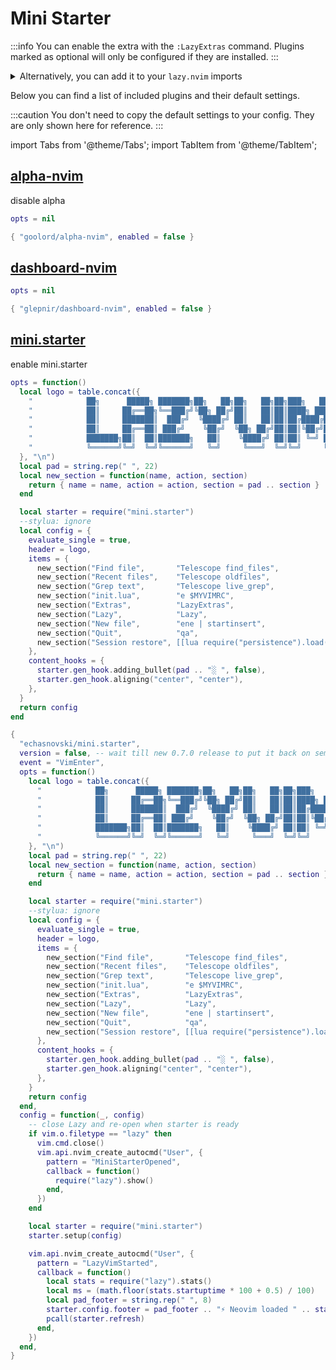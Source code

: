 # Mini Starter

<!-- plugins:start -->

:::info
You can enable the extra with the `:LazyExtras` command.
Plugins marked as optional will only be configured if they are installed.
:::

<details>
<summary>Alternatively, you can add it to your <code>lazy.nvim</code> imports</summary>

```lua title="lua/config/lazy.lua" {4}
require("lazy").setup({
  spec = {
    { "LazyVim/LazyVim", import = "lazyvim.plugins" },
    { import = "lazyvim.plugins.extras.ui.mini-starter" },
    { import = "plugins" },
  },
})
```

</details>

Below you can find a list of included plugins and their default settings.

:::caution
You don't need to copy the default settings to your config.
They are only shown here for reference.
:::

import Tabs from '@theme/Tabs';
import TabItem from '@theme/TabItem';

## [alpha-nvim](https://github.com/goolord/alpha-nvim)

 disable alpha


<Tabs>

<TabItem value="opts" label="Options">

```lua
opts = nil
```

</TabItem>


<TabItem value="code" label="Full Spec">

```lua
{ "goolord/alpha-nvim", enabled = false }
```

</TabItem>

</Tabs>

## [dashboard-nvim](https://github.com/glepnir/dashboard-nvim)

<Tabs>

<TabItem value="opts" label="Options">

```lua
opts = nil
```

</TabItem>


<TabItem value="code" label="Full Spec">

```lua
{ "glepnir/dashboard-nvim", enabled = false }
```

</TabItem>

</Tabs>

## [mini.starter](https://github.com/echasnovski/mini.starter)

 enable mini.starter


<Tabs>

<TabItem value="opts" label="Options">

```lua
opts = function()
  local logo = table.concat({
    "            ██╗      █████╗ ███████╗██╗   ██╗██╗   ██╗██╗███╗   ███╗          Z",
    "            ██║     ██╔══██╗╚══███╔╝╚██╗ ██╔╝██║   ██║██║████╗ ████║      Z    ",
    "            ██║     ███████║  ███╔╝  ╚████╔╝ ██║   ██║██║██╔████╔██║   z       ",
    "            ██║     ██╔══██║ ███╔╝    ╚██╔╝  ╚██╗ ██╔╝██║██║╚██╔╝██║ z         ",
    "            ███████╗██║  ██║███████╗   ██║    ╚████╔╝ ██║██║ ╚═╝ ██║           ",
    "            ╚══════╝╚═╝  ╚═╝╚══════╝   ╚═╝     ╚═══╝  ╚═╝╚═╝     ╚═╝           ",
  }, "\n")
  local pad = string.rep(" ", 22)
  local new_section = function(name, action, section)
    return { name = name, action = action, section = pad .. section }
  end

  local starter = require("mini.starter")
  --stylua: ignore
  local config = {
    evaluate_single = true,
    header = logo,
    items = {
      new_section("Find file",       "Telescope find_files",                "Telescope"),
      new_section("Recent files",    "Telescope oldfiles",                  "Telescope"),
      new_section("Grep text",       "Telescope live_grep",                 "Telescope"),
      new_section("init.lua",        "e $MYVIMRC",                          "Config"),
      new_section("Extras",          "LazyExtras",                          "Config"),
      new_section("Lazy",            "Lazy",                                "Config"),
      new_section("New file",        "ene | startinsert",                   "Built-in"),
      new_section("Quit",            "qa",                                  "Built-in"),
      new_section("Session restore", [[lua require("persistence").load()]], "Session"),
    },
    content_hooks = {
      starter.gen_hook.adding_bullet(pad .. "░ ", false),
      starter.gen_hook.aligning("center", "center"),
    },
  }
  return config
end
```

</TabItem>


<TabItem value="code" label="Full Spec">

```lua
{
  "echasnovski/mini.starter",
  version = false, -- wait till new 0.7.0 release to put it back on semver
  event = "VimEnter",
  opts = function()
    local logo = table.concat({
      "            ██╗      █████╗ ███████╗██╗   ██╗██╗   ██╗██╗███╗   ███╗          Z",
      "            ██║     ██╔══██╗╚══███╔╝╚██╗ ██╔╝██║   ██║██║████╗ ████║      Z    ",
      "            ██║     ███████║  ███╔╝  ╚████╔╝ ██║   ██║██║██╔████╔██║   z       ",
      "            ██║     ██╔══██║ ███╔╝    ╚██╔╝  ╚██╗ ██╔╝██║██║╚██╔╝██║ z         ",
      "            ███████╗██║  ██║███████╗   ██║    ╚████╔╝ ██║██║ ╚═╝ ██║           ",
      "            ╚══════╝╚═╝  ╚═╝╚══════╝   ╚═╝     ╚═══╝  ╚═╝╚═╝     ╚═╝           ",
    }, "\n")
    local pad = string.rep(" ", 22)
    local new_section = function(name, action, section)
      return { name = name, action = action, section = pad .. section }
    end

    local starter = require("mini.starter")
    --stylua: ignore
    local config = {
      evaluate_single = true,
      header = logo,
      items = {
        new_section("Find file",       "Telescope find_files",                "Telescope"),
        new_section("Recent files",    "Telescope oldfiles",                  "Telescope"),
        new_section("Grep text",       "Telescope live_grep",                 "Telescope"),
        new_section("init.lua",        "e $MYVIMRC",                          "Config"),
        new_section("Extras",          "LazyExtras",                          "Config"),
        new_section("Lazy",            "Lazy",                                "Config"),
        new_section("New file",        "ene | startinsert",                   "Built-in"),
        new_section("Quit",            "qa",                                  "Built-in"),
        new_section("Session restore", [[lua require("persistence").load()]], "Session"),
      },
      content_hooks = {
        starter.gen_hook.adding_bullet(pad .. "░ ", false),
        starter.gen_hook.aligning("center", "center"),
      },
    }
    return config
  end,
  config = function(_, config)
    -- close Lazy and re-open when starter is ready
    if vim.o.filetype == "lazy" then
      vim.cmd.close()
      vim.api.nvim_create_autocmd("User", {
        pattern = "MiniStarterOpened",
        callback = function()
          require("lazy").show()
        end,
      })
    end

    local starter = require("mini.starter")
    starter.setup(config)

    vim.api.nvim_create_autocmd("User", {
      pattern = "LazyVimStarted",
      callback = function()
        local stats = require("lazy").stats()
        local ms = (math.floor(stats.startuptime * 100 + 0.5) / 100)
        local pad_footer = string.rep(" ", 8)
        starter.config.footer = pad_footer .. "⚡ Neovim loaded " .. stats.count .. " plugins in " .. ms .. "ms"
        pcall(starter.refresh)
      end,
    })
  end,
}
```

</TabItem>

</Tabs>

<!-- plugins:end -->
